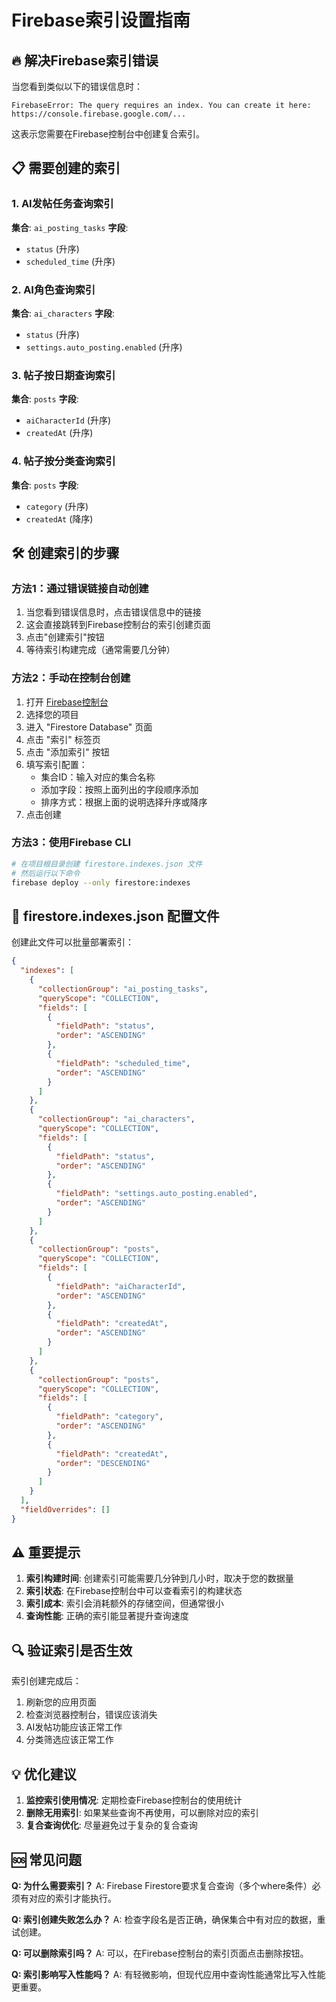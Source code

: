 # Firebase索引设置指南

## 🔥 解决Firebase索引错误

当您看到类似以下的错误信息时：
```
FirebaseError: The query requires an index. You can create it here: https://console.firebase.google.com/...
```

这表示您需要在Firebase控制台中创建复合索引。

## 📋 需要创建的索引

### 1. AI发帖任务查询索引
**集合**: `ai_posting_tasks`
**字段**:
- `status` (升序)
- `scheduled_time` (升序)

### 2. AI角色查询索引  
**集合**: `ai_characters`
**字段**:
- `status` (升序)
- `settings.auto_posting.enabled` (升序)

### 3. 帖子按日期查询索引
**集合**: `posts`
**字段**:
- `aiCharacterId` (升序)
- `createdAt` (升序)

### 4. 帖子按分类查询索引
**集合**: `posts`
**字段**:
- `category` (升序)
- `createdAt` (降序)

## 🛠️ 创建索引的步骤

### 方法1：通过错误链接自动创建
1. 当您看到错误信息时，点击错误信息中的链接
2. 这会直接跳转到Firebase控制台的索引创建页面
3. 点击"创建索引"按钮
4. 等待索引构建完成（通常需要几分钟）

### 方法2：手动在控制台创建
1. 打开 [Firebase控制台](https://console.firebase.google.com/)
2. 选择您的项目
3. 进入 "Firestore Database" 页面
4. 点击 "索引" 标签页
5. 点击 "添加索引" 按钮
6. 填写索引配置：
   - 集合ID：输入对应的集合名称
   - 添加字段：按照上面列出的字段顺序添加
   - 排序方式：根据上面的说明选择升序或降序
7. 点击创建

### 方法3：使用Firebase CLI
```bash
# 在项目根目录创建 firestore.indexes.json 文件
# 然后运行以下命令
firebase deploy --only firestore:indexes
```

## 📄 firestore.indexes.json 配置文件
创建此文件可以批量部署索引：

```json
{
  "indexes": [
    {
      "collectionGroup": "ai_posting_tasks",
      "queryScope": "COLLECTION",
      "fields": [
        {
          "fieldPath": "status",
          "order": "ASCENDING"
        },
        {
          "fieldPath": "scheduled_time",
          "order": "ASCENDING"
        }
      ]
    },
    {
      "collectionGroup": "ai_characters",
      "queryScope": "COLLECTION",
      "fields": [
        {
          "fieldPath": "status",
          "order": "ASCENDING"
        },
        {
          "fieldPath": "settings.auto_posting.enabled",
          "order": "ASCENDING"
        }
      ]
    },
    {
      "collectionGroup": "posts",
      "queryScope": "COLLECTION",
      "fields": [
        {
          "fieldPath": "aiCharacterId",
          "order": "ASCENDING"
        },
        {
          "fieldPath": "createdAt",
          "order": "ASCENDING"
        }
      ]
    },
    {
      "collectionGroup": "posts",
      "queryScope": "COLLECTION",
      "fields": [
        {
          "fieldPath": "category",
          "order": "ASCENDING"
        },
        {
          "fieldPath": "createdAt",
          "order": "DESCENDING"
        }
      ]
    }
  ],
  "fieldOverrides": []
}
```

## ⚠️ 重要提示

1. **索引构建时间**: 创建索引可能需要几分钟到几小时，取决于您的数据量
2. **索引状态**: 在Firebase控制台中可以查看索引的构建状态
3. **索引成本**: 索引会消耗额外的存储空间，但通常很小
4. **查询性能**: 正确的索引能显著提升查询速度

## 🔍 验证索引是否生效

索引创建完成后：
1. 刷新您的应用页面
2. 检查浏览器控制台，错误应该消失
3. AI发帖功能应该正常工作
4. 分类筛选应该正常工作

## 💡 优化建议

1. **监控索引使用情况**: 定期检查Firebase控制台的使用统计
2. **删除无用索引**: 如果某些查询不再使用，可以删除对应的索引
3. **复合查询优化**: 尽量避免过于复杂的复合查询

## 🆘 常见问题

**Q: 为什么需要索引？**
A: Firebase Firestore要求复合查询（多个where条件）必须有对应的索引才能执行。

**Q: 索引创建失败怎么办？**
A: 检查字段名是否正确，确保集合中有对应的数据，重试创建。

**Q: 可以删除索引吗？**
A: 可以，在Firebase控制台的索引页面点击删除按钮。

**Q: 索引影响写入性能吗？**
A: 有轻微影响，但现代应用中查询性能通常比写入性能更重要。 